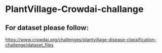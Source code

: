 # PlantVillage-Crowdai-challange

## For dataset please follow:

https://www.crowdai.org/challenges/plantvillage-disease-classification-challenge/dataset_files

